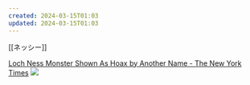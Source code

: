 ```yaml
---
created: 2024-03-15T01:03
updated: 2024-03-15T01:03
---
```


[[ネッシー]]

[Loch Ness Monster Shown As Hoax by Another Name - The New York Times](https://www.nytimes.com/1975/12/19/archives/loch-ness-monster-shown-as-hoax-by-another-name.html)
![](https://upload.wikimedia.org/wikipedia/commons/a/a2/Anagram_animation_-_Nessiteras_rhombopteryx%3DMonster_hoax_by_Sir_Peter_S.%3DYes%2C_both_pix_are_monsters%2C_R.gif)